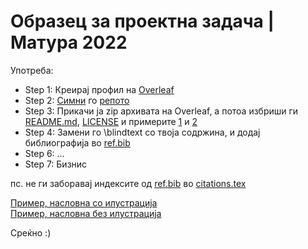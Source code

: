 # Образец за проектна задача | Матура 2022

Употреба:
* Step 1: Креирај профил на [Overleaf](https://www.overleaf.com/)
* Step 2: [Симни](https://github.com/jdamjan/kemal_matura/archive/refs/tags/v1.1.1.zip) го [репото](https://github.com/jdamjan/kemal_matura)
* Step 3: Прикачи ја zip архивата на Overleaf, а потоа избриши ги [README.md](https://github.com/jdamjan/kemal_matura/blob/main/README.md), [LICENSE](https://github.com/jdamjan/kemal_matura/blob/main/LICENSE) и примерите [1](https://github.com/jdamjan/kemal_matura/blob/main/matura%20project%20tp%20w_i.pdf) и [2](https://github.com/jdamjan/kemal_matura/blob/main/matura%20project%20tp%20wo_i.pdf)
* Step 4: Замени го \blindtext со твоја содржина, и додај библиографија во [ref.bib](https://github.com/jdamjan/kemal_matura/blob/main/ref.bib)
* Step 6: ...
* Step 7: Бизнис

пс. не ги заборавај индексите од [ref.bib](https://github.com/jdamjan/kemal_matura/blob/main/ref.bib) во [citations.tex](https://github.com/jdamjan/kemal_matura/blob/main/pages/citations.tex)

[Пример, насловна со илустрација](https://github.com/jdamjan/kemal_matura/blob/main/matura%20project%20tp%20w_i.pdf)    
[Пример, насловна без илустрација](https://github.com/jdamjan/kemal_matura/blob/main/matura%20project%20tp%20wo_i.pdf)

Среќно :)
